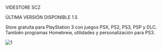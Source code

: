 VIDESTORE SCZ

ÚLTIMA VERSIÓN DISPONIBLE 1.5

Store gratuita para PlayStation 3 con juegos PSX, PS2, PS3, PSP y DLC. También programas Homebrew, utilidades y personalización para PS3.

![1](https://user-images.githubusercontent.com/67963566/101678210-eac3c480-3a5d-11eb-94a9-675634ce00dd.png)

